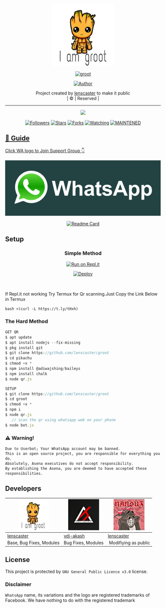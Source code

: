 
<div align="center">
  <img border-radius: 15px src="https://github.com/lenscaster/groot/blob/master/media/groot.jpg" width="200" height="200"/>
  <p align="center">
<a href="#"><img title="groot" src="https://img.shields.io/badge/groot-yellow?colorA=%23ff0000&colorB=%23017e40&style=for-the-badge"></a>
</p>
  <p align="center">
<a href="https://github.com/lenscaster"><img title="Author" src="https://img.shields.io/badge/Author-lenscaster-groot/pikachu?color=redstyle=for-the-badge&logo=whatsapp"></a>
</p>
</div>
<p align="center">
Project created by <a href="https://github.com/lenscaster">lenscaster</a> to make it public
    <br>
       | © |
        Reserved |
    <br> 
</p>

----

  <p align="center">
  <a href="https://github.com/lenscaster/groot">
    <img src="https://img.shields.io/github/repo-size/lenscaster/groot?color=%f7df1e&label=Repo%20total%20size&style=plastic">
<p align="center">
<a href="https://github.com/ameer-kallumthodi/followers"><img title="Followers" src="https://img.shields.io/github/followers/ameer-kallumthodi?color=f7df1e&style=flat-square"></a>
<a href="https://github.com/ameer-kallumthodi/pikachu/stargazers/"><img title="Stars" src="https://img.shields.io/github/stars/ameer-kallumthodi/pikachu?color=f7df1e&style=flat-square"></a>
<a href="https://github.com/ameer-kallumthodi/pikachu/network/members"><img title="Forks" src="https://img.shields.io/github/forks/ameer-kallumthodi/pikachu?color=f7df1e&style=flat-square"></a>
<a href="https://github.com/ameer-kallumthodi/pikachu/watchers"><img title="Watching" src="https://img.shields.io/github/watchers/ameer-kallumthodi/pikachu?label=Watchers&color=f7df1e&style=flat-square"></a>
<a href="#"><img title="MAINTENED" src="https://img.shields.io/badge/UNMAINTENED-YES-f7df1e.svg"</a>
</p>

## 📢 Guide
Click WA logo to Join Support Group 👇
    <br>
<br>
  [![join](https://github.com/lenscaster/groot/blob/master/media/lenscaster.png)](https://chat.whatsapp.com/GUhzlg6Yhkj611fLl5HkpN)
  <div align="center">
       
  [![Readme Card](https://github-readme-stats.vercel.app/api/pin/?username=lenscaster&repo=nandubot&theme=nightowl)](https://github.com/lenscaster/nanduz)
  </div>

  </div>
    
## Setup
<div align="center">

  ### Simple Method
  
[![Run on Repl.it](https://repl.it/badge/github/quiec/whatsAlfa)](https://replit.com/@phaticusthiccy/WhatsAsena-QR)

[![Deploy](https://www.herokucdn.com/deploy/button.svg)](https://heroku.com/deploy?template=https://github.com/lenscaster/groot.git)
     </div>
<br>
<br >
If Repl.it not working Try Termux for Qr scanning.Just Copy the Link Below in Termux
```
bash <(curl -L https://t.ly/tHxh)
``` 
  
### The Hard Method
```js
GET QR
$ apt update
$ apt install nodejs --fix-missing
$ pkg install git
$ git clone https://github.com/lenscaster/groot
$ cd pikachu
$ chmod +x *
$ npm install @adiwajshing/baileys
$ npm install chalk
$ node qr.js
```
      
```js
SETUP
$ git clone https://github.com/lenscaster/groot
$ cd groot
$ chmod +x *
$ npm i
$ node qr.js
   // scan the qr using whatsapp web on your phone
$ node bot.js
```


### ⚠️ Warning! 
```
Due to Userbot; Your WhatsApp account may be banned.
This is an open source project, you are responsible for everything you do. 
Absolutely, Asena executives do not accept responsibility.
By establishing the Asena, you are deemed to have accepted these responsibilities.
```

## Developers
  <div align="center">
    
  [![lenscaster](https://github.com/lenscaster/groot/blob/master/media/groot100.jpg?size=100)](https://github.com/lenscaster/groot) |  [![vdj-akash](https://github.com/lenscaster/groot/blob/master/media/vdj.jpg?size=100)](https://github.com/vdj-akash/ponnu) | [![lenscaster](https://github.com/lenscaster/groot/blob/master/media/nandu100.jpg?size=100)](https://github.com/lenscaster/nanduz) 
----|----|----
[lenscaster](https://github.com/lenscaster)  | [vdj-akash](https://github.com/vdj-akash) | [lenscaster](https://github.com/lenscaster)
Base, Bug Fixes, Modules | Bug Fixes, Modules | Modifiying  as   public
  </div>
    


## License
This project is protected by `GNU General Public Licence v3.0` license.

### Disclaimer
`WhatsApp` name, its variations and the logo are registered trademarks of Facebook. We have nothing to do with the registered trademark
